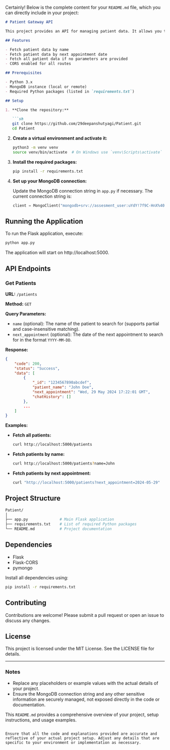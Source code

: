 Certainly! Below is the complete content for your `README.md` file, which you can directly include in your project:

```markdown
# Patient Gateway API

This project provides an API for managing patient data. It allows you to fetch patient information from a MongoDB database based on optional parameters such as patient name and next appointment date.

## Features

- Fetch patient data by name
- Fetch patient data by next appointment date
- Fetch all patient data if no parameters are provided
- CORS enabled for all routes

## Prerequisites

- Python 3.x
- MongoDB instance (local or remote)
- Required Python packages (listed in `requirements.txt`)

## Setup

1. **Clone the repository:**

   ```sh
   git clone https://github.com/29deepanshutyagi/Patient.git
   cd Patient
   ```

2. **Create a virtual environment and activate it:**

   ```sh
   python3 -m venv venv
   source venv/bin/activate  # On Windows use `venv\Scripts\activate`
   ```

3. **Install the required packages:**

   ```sh
   pip install -r requirements.txt
   ```

4. **Set up your MongoDB connection:**

   Update the MongoDB connection string in `app.py` if necessary. The current connection string is:

   ```python
   client = MongoClient("mongodb+srv://assesment_user:uYdY!7f9C-HnX%40Y@cluster0.vcxxyf3.mongodb.net/Formulo_assesment")
   ```

## Running the Application

To run the Flask application, execute:

```sh
python app.py
```

The application will start on http://localhost:5000.

## API Endpoints

### Get Patients

**URL:** `/patients`

**Method:** `GET`

**Query Parameters:**

- `name` (optional): The name of the patient to search for (supports partial and case-insensitive matching).
- `next_appointment` (optional): The date of the next appointment to search for in the format `YYYY-MM-DD`.

**Response:**

```json
{
    "code": 200,
    "status": "Success",
    "data": [
        {
            "_id": "1234567890abcdef",
            "patient_name": "John Doe",
            "next_appointment": "Wed, 29 May 2024 17:22:01 GMT",
            "chatHistory": []
        },
        ...
    ]
}
```

**Examples:**

- **Fetch all patients:**

  ```sh
  curl http://localhost:5000/patients
  ```

- **Fetch patients by name:**

  ```sh
  curl http://localhost:5000/patients?name=John
  ```

- **Fetch patients by next appointment:**

  ```sh
  curl "http://localhost:5000/patients?next_appointment=2024-05-29"
  ```

## Project Structure

```bash
Patient/
│
├── app.py              # Main Flask application
├── requirements.txt    # List of required Python packages
└── README.md           # Project documentation
```

## Dependencies

- Flask
- Flask-CORS
- pymongo

Install all dependencies using:

```sh
pip install -r requirements.txt
```

## Contributing

Contributions are welcome! Please submit a pull request or open an issue to discuss any changes.

## License

This project is licensed under the MIT License. See the LICENSE file for details.

---

### Notes

- Replace any placeholders or example values with the actual details of your project.
- Ensure the MongoDB connection string and any other sensitive information are securely managed, not exposed directly in the code or documentation.

This `README.md` provides a comprehensive overview of your project, setup instructions, and usage examples.
```

Ensure that all the code and explanations provided are accurate and reflective of your actual project setup. Adjust any details that are specific to your environment or implementation as necessary.
